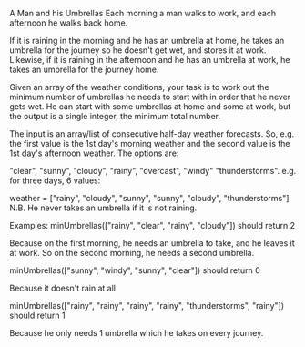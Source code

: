 A Man and his Umbrellas
Each morning a man walks to work, and each afternoon he walks back home.

If it is raining in the morning and he has an umbrella at home, he takes an umbrella for the journey so he doesn't get wet, and stores it at work. Likewise, if it is raining in the afternoon and he has an umbrella at work, he takes an umbrella for the journey home.

Given an array of the weather conditions, your task is to work out the minimum number of umbrellas he needs to start with in order that he never gets wet. He can start with some umbrellas at home and some at work, but the output is a single integer, the minimum total number.

The input is an array/list of consecutive half-day weather forecasts. So, e.g. the first value is the 1st day's morning weather and the second value is the 1st day's afternoon weather. The options are:

"clear",
"sunny",
"cloudy",
"rainy",
"overcast",
"windy"
"thunderstorms".
e.g. for three days, 6 values:

weather = ["rainy", "cloudy", "sunny", "sunny", "cloudy", "thunderstorms"]
N.B. He never takes an umbrella if it is not raining.

Examples:
minUmbrellas(["rainy", "clear", "rainy", "cloudy"])
should return 2

Because on the first morning, he needs an umbrella to take, and he leaves it at work. So on the second morning, he needs a second umbrella.

minUmbrellas(["sunny", "windy", "sunny", "clear"])
should return 0

Because it doesn't rain at all

minUmbrellas(["rainy", "rainy", "rainy", "rainy", "thunderstorms", "rainy"])
should return 1

Because he only needs 1 umbrella which he takes on every journey.
